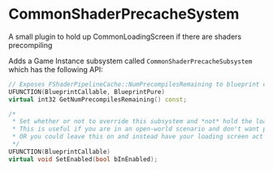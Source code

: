 # CommonShaderPrecacheSystem
A small plugin to hold up CommonLoadingScreen if there are shaders precompiling

Adds a Game Instance subsystem called `CommonShaderPrecacheSubsystem` which has the following API:

```c++
// Exposes FShaderPipelineCache::NumPrecompilesRemaining to blueprint callers
UFUNCTION(BlueprintCallable, BlueprintPure)
virtual int32 GetNumPrecompilesRemaining() const;

/*
 * Set whether or not to override this subsystem and *not* hold the loading screen even if there are pre-compiles.
 * This is useful if you are in an open-world scenario and don't want pre-compiles after the initial load-in.
 * OR you could leave this on and instead have your loading screen act as a way to detect shader hitches.
 */
UFUNCTION(BlueprintCallable)
virtual void SetEnabled(bool bInEnabled);
```